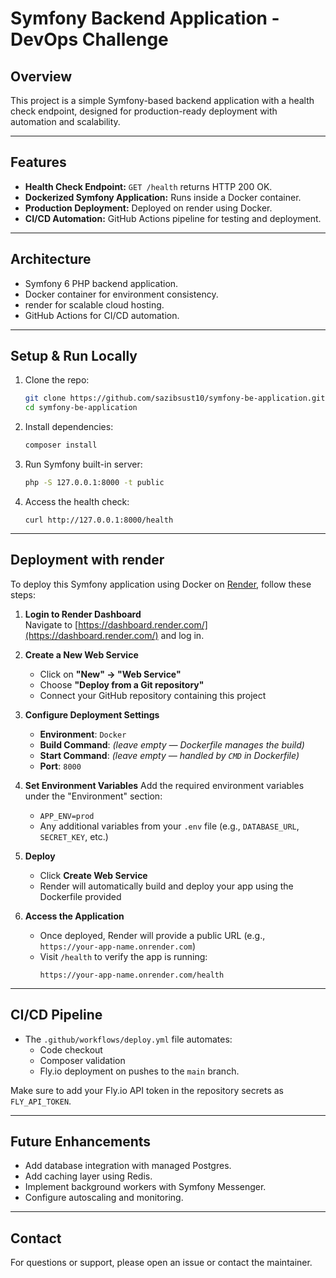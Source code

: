 # Symfony Backend Application - DevOps Challenge

## Overview

This project is a simple Symfony-based backend application with a health check endpoint, designed for production-ready deployment with automation and scalability.

---

## Features

- **Health Check Endpoint:** `GET /health` returns HTTP 200 OK.
- **Dockerized Symfony Application:** Runs inside a Docker container.
- **Production Deployment:** Deployed on render using Docker.
- **CI/CD Automation:** GitHub Actions pipeline for testing and deployment.

---

## Architecture

- Symfony 6 PHP backend application.
- Docker container for environment consistency.
- render for scalable cloud hosting.
- GitHub Actions for CI/CD automation.

---

## Setup & Run Locally

1. Clone the repo:
    ```bash
    git clone https://github.com/sazibsust10/symfony-be-application.git
    cd symfony-be-application
    ```

2. Install dependencies:
    ```bash
    composer install
    ```

3. Run Symfony built-in server:
    ```bash
    php -S 127.0.0.1:8000 -t public
    ```

4. Access the health check:
    ```
    curl http://127.0.0.1:8000/health
    ```

---

## Deployment with render

To deploy this Symfony application using Docker on [Render](https://render.com/), follow these steps:

1. **Login to Render Dashboard**  
   Navigate to [https://dashboard.render.com/](https://dashboard.render.com/) and log in.

2. **Create a New Web Service**
   - Click on **"New" → "Web Service"**
   - Choose **"Deploy from a Git repository"**
   - Connect your GitHub repository containing this project

3. **Configure Deployment Settings**
   - **Environment**: `Docker`
   - **Build Command**: _(leave empty — Dockerfile manages the build)_
   - **Start Command**: _(leave empty — handled by `CMD` in Dockerfile)_
   - **Port**: `8000`

4. **Set Environment Variables**
   Add the required environment variables under the "Environment" section:
   - `APP_ENV=prod`
   - Any additional variables from your `.env` file (e.g., `DATABASE_URL`, `SECRET_KEY`, etc.)

5. **Deploy**
   - Click **Create Web Service**
   - Render will automatically build and deploy your app using the Dockerfile provided

6. **Access the Application**
   - Once deployed, Render will provide a public URL (e.g., `https://your-app-name.onrender.com`)
   - Visit `/health` to verify the app is running:
     ```
     https://your-app-name.onrender.com/health
     ```
   

---

## CI/CD Pipeline

- The `.github/workflows/deploy.yml` file automates:
  - Code checkout
  - Composer validation
  - Fly.io deployment on pushes to the `main` branch.

Make sure to add your Fly.io API token in the repository secrets as `FLY_API_TOKEN`.

---

## Future Enhancements

- Add database integration with managed Postgres.
- Add caching layer using Redis.
- Implement background workers with Symfony Messenger.
- Configure autoscaling and monitoring.

---

## Contact

For questions or support, please open an issue or contact the maintainer.
